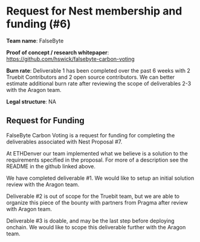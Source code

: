 # Request for Nest membership and funding (#6)

**Team name**: FalseByte

**Proof of concept / research whitepaper**: https://github.com/hswick/falsebyte-carbon-voting

**Burn rate**: Deliverable 1 has been completed over the past 6 weeks with 2 Truebit Contributors and 2 open source contributors.  We can better estimate additional burn rate after reviewing the scope of deliverables 2-3 with the Aragon team.

**Legal structure**: NA

## Request for Funding

FalseByte Carbon Voting is a request for funding for completing the deliverables associated with Nest Proposal #7. 

At ETHDenver our team implemented what we believe is a solution to the requirements specified in the proposal. For more of a description see the README in the github linked above.

We have completed deliverable #1.  We would like to setup an initial solution review with the Aragon team.

Deliverable #2 is out of scope for the Truebit team, but we are able to organize this piece of the bounty with partners from Pragma after review with Aragon team.

Deliverable #3 is doable, and may be the last step before deploying onchain.  We would like to scope this deliverable further with the Aragon team.
